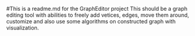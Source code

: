 #This is a readme.md for the GraphEditor project
This should be a graph editing tool with abilities to freely add vetices, edges,
move them around, customize and also use some algorithms on constructed graph 
with visualization.
